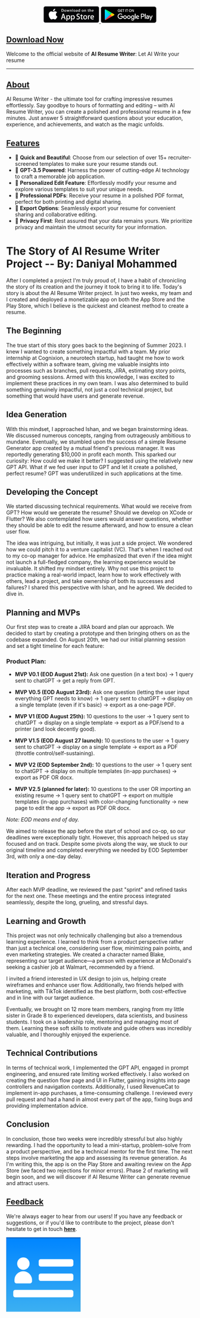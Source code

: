 <p align="center">
    <a href="https://apps.apple.com/ca/app/ai-resume-writer/id6463698204">
        <img src="https://raw.githubusercontent.com/AI-Resume-Builder/AI-Resume-Builder.github.io/main/get-apple-store.jpg" alt="Available on the App Store" width="150">
    </a>
    <a href="https://play.google.com/store/apps/details?id=com.wloo.airesume">
        <img src="https://raw.githubusercontent.com/AI-Resume-Builder/AI-Resume-Builder.github.io/main/get-play-store.jpg" alt="Available on Google Play" width="150">
    </a>
</p>

## **[Download Now](https://apps.apple.com/ca/app/ai-resume-writer/id6463698204)**

Welcome to the official website of **AI Resume Writer**: Let AI Write your resume

---

## **[About](https://ai-resume-builder.github.io/)**

AI Resume Writer - the ultimate tool for crafting impressive resumes effortlessly. Say goodbye to hours of formatting and editing – with AI Resume Writer, you can create a polished and professional resume in a few minutes. Just answer 5 straightforward questions about your education, experience, and achievements, and watch as the magic unfolds.

## **[Features](https://ai-resume-builder.github.io/)**

- 🌟 **Quick and Beautiful**: Choose from our selection of over 15+ recruiter-screened templates to make sure your resume stands out.
- 🤖 **GPT-3.5 Powered**: Harness the power of cutting-edge AI technology to craft a memorable job application.
- 📝 **Personalized Edit Feature**: Effortlessly modify your resume and explore various templates to suit your unique needs.
- 📄 **Professional PDFs**: Receive your resume in a polished PDF format, perfect for both printing and digital sharing.
- 🔄 **Export Options**: Seamlessly export your resume for convenient sharing and collaborative editing.
- 🔐 **Privacy First**: Rest assured that your data remains yours. We prioritize privacy and maintain the utmost security for your information.

# The Story of AI Resume Writer Project -- By: Daniyal Mohammed

After I completed a project I'm truly proud of, I have a habit of chronicling the story of its creation and the journey it took to bring it to life. Today's story is about the AI Resume Writer project. In just two weeks, my team and I created and deployed a monetizable app on both the App Store and the Play Store, which I believe is the quickest and cleanest method to create a resume.

## The Beginning

The true start of this story goes back to the beginning of Summer 2023. I knew I wanted to create something impactful with a team. My prior internship at Cognixion, a neurotech startup, had taught me how to work effectively within a software team, giving me valuable insights into processes such as branches, pull requests, JIRA, estimating story points, and grooming sessions. Armed with this knowledge, I was excited to implement these practices in my own team. I was also determined to build something genuinely impactful, not just a cool technical project, but something that would have users and generate revenue.

## Idea Generation

With this mindset, I approached Ishan, and we began brainstorming ideas. We discussed numerous concepts, ranging from outrageously ambitious to mundane. Eventually, we stumbled upon the success of a simple Resume Generator app created by a mutual friend's previous manager. It was reportedly generating $10,000 in profit each month. This sparked our curiosity: How could we make it better? I suggested using the relatively new GPT API. What if we fed user input to GPT and let it create a polished, perfect resume? GPT was underutilized in such applications at the time.

## Developing the Concept

We started discussing technical requirements. What would we receive from GPT? How would we generate the resume? Should we develop on XCode or Flutter? We also contemplated how users would answer questions, whether they should be able to edit the resume afterward, and how to ensure a clean user flow.

The idea was intriguing, but initially, it was just a side project. We wondered how we could pitch it to a venture capitalist (VC). That's when I reached out to my co-op manager for advice. He emphasized that even if the idea might not launch a full-fledged company, the learning experience would be invaluable. It shifted my mindset entirely. Why not use this project to practice making a real-world impact, learn how to work effectively with others, lead a project, and take ownership of both its successes and failures? I shared this perspective with Ishan, and he agreed. We decided to dive in.

## Planning and MVPs

Our first step was to create a JIRA board and plan our approach. We decided to start by creating a prototype and then bringing others on as the codebase expanded. On August 20th, we had our initial planning session and set a tight timeline for each feature:

### Product Plan:
- **MVP V0.1 (EOD August 21st):** Ask one question (in a text box) → 1 query sent to chatGPT → get a reply from GPT.

- **MVP V0.5 (EOD August 23rd):** Ask one question (letting the user input everything GPT needs to know) → 1 query sent to chatGPT → display on a single template (even if it's basic) → export as a one-page PDF.

- **MVP V1 (EOD August 25th):** 10 questions to the user → 1 query sent to chatGPT → display on a single template → export as a PDF/send to a printer (and look decently good).

- **MVP V1.5 (EOD August 27 launch):** 10 questions to the user → 1 query sent to chatGPT → display on a single template → export as a PDF (throttle control/self-sustaining).

- **MVP V2 (EOD September 2nd):** 10 questions to the user → 1 query sent to chatGPT → display on multiple templates (in-app purchases) → export as PDF OR docx.

- **MVP V2.5 (planned for later):** 10 questions to the user OR importing an existing resume → 1 query sent to chatGPT → export on multiple templates (in-app purchases) with color-changing functionality → new page to edit the app → export as PDF OR docx.

*Note: EOD means end of day.*

We aimed to release the app before the start of school and co-op, so our deadlines were exceptionally tight. However, this approach helped us stay focused and on track. Despite some pivots along the way, we stuck to our original timeline and completed everything we needed by EOD September 3rd, with only a one-day delay.

## Iteration and Progress

After each MVP deadline, we reviewed the past "sprint" and refined tasks for the next one. These meetings and the entire process integrated seamlessly, despite the long, grueling, and stressful days.

## Learning and Growth

This project was not only technically challenging but also a tremendous learning experience. I learned to think from a product perspective rather than just a technical one, considering user flow, minimizing pain points, and even marketing strategies. We created a character named Blake, representing our target audience—a person with experience at McDonald's seeking a cashier job at Walmart, recommended by a friend.

I invited a friend interested in UX design to join us, helping create wireframes and enhance user flow. Additionally, two friends helped with marketing, with TikTok identified as the best platform, both cost-effective and in line with our target audience.

Eventually, we brought on 12 more team members, ranging from my little sister in Grade 8 to experienced developers, data scientists, and business students. I took on a leadership role, mentoring and managing most of them. Learning these soft skills to motivate and guide others was incredibly valuable, and I thoroughly enjoyed the experience.

## Technical Contributions

In terms of technical work, I implemented the GPT API, engaged in prompt engineering, and ensured rate limiting worked effectively. I also worked on creating the question flow page and UI in Flutter, gaining insights into page controllers and navigation contexts. Additionally, I used RevenueCat to implement in-app purchases, a time-consuming challenge. I reviewed every pull request and had a hand in almost every part of the app, fixing bugs and providing implementation advice.

## Conclusion

In conclusion, those two weeks were incredibly stressful but also highly rewarding. I had the opportunity to lead a mini-startup, problem-solve from a product perspective, and be a technical mentor for the first time. The next steps involve marketing the app and assessing its revenue generation. As I'm writing this, the app is on the Play Store and awaiting review on the App Store (we faced two rejections for minor errors). Phase 2 of marketing will begin soon, and we will discover if AI Resume Writer can generate revenue and attract users.



## **[Feedback](https://ai-resume-builder.github.io/)**

We're always eager to hear from our users! If you have any feedback or suggestions, or if you'd like to contribute to the project, please don't hesitate to get in touch **[here](https://forms.gle/dkonS5PPThD3oqVB7)**.

<img src="https://raw.githubusercontent.com/AI-Resume-Builder/airesumewriter.github.io/main/Group%2040.png" width="200"> 

